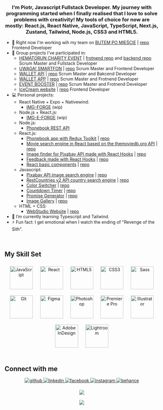 ### <div align="center">I'm Piotr, Javascript Fullstack Developer. My journey with programming started when I finally realised that I love to solve problems with creativity! My tools of choice for now are mostly: React.js, React Native, JavaScript, TypeScript, Next.js, Zustand, Tailwind, Node.js, CSS3 and HTML5.</div> 
  
- 🔭 Right now I'm working wih my team on [BUTEM PO MIEŚCIE](https://butempomiescie.pl/) | [repo](https://github.com/butempomiesciepoznan/butem-nuxt/wiki) Frontend Developer
- 🌽 Group projects I've participated in:
   - [HEMATORUN CHARITY EVENT](https://jolly-island-02c410b1e.5.azurestaticapps.net/) | [frotnend repo](https://github.com/Astrix1234/charity-run) and [backend repo](https://github.com/Astrix1234/charity-run-backend) Scrum Master and Fullstack Developer
   - [UWAGA! SMARTFON](https://us.uwagasmartfon.pl/) | [repo](https://github.com/barteknr1/uwaga-smartfon) Scrum Master and Frontend Developer
   - [WALLET API](https://github.com/AMichalMurawski/walletapp-api) | [repo](https://github.com/AMichalMurawski/walletapp-api) Scrum Master and Bakcend Developer
   - [WALLET APP](https://flourishing-sherbet-fc5f8a.netlify.app/) | [repo](https://github.com/AMichalMurawski/walletapp) Scrum Master and Frotnend Developer
   - [EVENT BOOSTER](https://ewelinamaniecka.github.io/event-booster-team-project) | [repo](https://github.com/EwelinaManiecka/event-booster-team-project) Scrum Master and Frotnend Developer 
   - [IceCream website](https://luizaraczylo.github.io/project-team6/) | [repo](https://github.com/LuizaRaczylo/project-team6) Frontend Developer  
- 💻 Personal projects:
   - React Native + Expo + Nativewind:
      - [IMG-FORGE](https://github.com/PiotrDrechsler/img-forge) (wip)
   - Node.js + React.js:
      - [IMG-E-FORGE](https://github.com/PiotrDrechsler/IMG-E-FORGE) (wip)
   - Node.js:
      - [Phonebook REST API](https://github.com/PiotrDrechsler/phonebookAPI)
   - React.js:
      - [Phonebook app with Redux Toolkit](https://piotrdrechsler.github.io/goit-react-hw-08-phonebook/) | [repo](https://github.com/PiotrDrechsler/goit-react-hw-08-phonebook)
      - [Movie search engine in React based on the themoviedb.org API](https://piotrdrechsler.github.io/goit-react-hw-05-movies/) | [repo](https://github.com/PiotrDrechsler/goit-react-hw-05-movies)
      - [Image finder for Pixabay API made with React Hooks](https://piotrdrechsler.github.io/goit-react-hw-04-images/) | [repo](https://github.com/PiotrDrechsler/goit-react-hw-04-images)
      - [Feedback made with React Hooks](https://piotrdrechsler.github.io/goit-react-hw-04-feedback/) | [repo](https://github.com/PiotrDrechsler/goit-react-hw-04-feedback)
      - [React basic components](https://piotrdrechsler.github.io/goit-react-hw-01-components/) | [repo](https://github.com/PiotrDrechsler/goit-react-hw-01-components)
   - Javascript:
      - [Pixabay API image search engine](https://piotrdrechsler.github.io/goit-js-hw-11) | [repo](https://github.com/PiotrDrechsler/goit-js-hw-11)
      - [RestCountries v2 API country search engine](https://piotrdrechsler.github.io/goit-js-hw-10) | [repo](https://github.com/PiotrDrechsler/goit-js-hw-10)
      - [Color Switcher](https://piotrdrechsler.github.io/goit-js-hw-09/01-color-switcher.html) | [repo](https://github.com/PiotrDrechsler/goit-js-hw-09)
      - [Countdown Timer](https://piotrdrechsler.github.io/goit-js-hw-09/02-timer.html) | [repo](https://github.com/PiotrDrechsler/goit-js-hw-09)
      - [Promise Generator](https://piotrdrechsler.github.io/goit-js-hw-09/03-promises.html) | [repo](https://github.com/PiotrDrechsler/goit-js-hw-09)
      - [Image Gallery](https://piotrdrechsler.github.io/goit-js-hw-08/01-gallery.html) | [repo](https://github.com/PiotrDrechsler/goit-js-hw-08)
   - HTML + CSS:
      - [WebStudio Website](https://piotrdrechsler.github.io/goit-markup-hw-08/) | [repo](https://github.com/PiotrDrechsler/goit-markup-hw-08)
- 🌱 I’m currently learning Typescript and Tailwind.
- ⚡ Fun fact: I get emotional when I watch the ending of "Revenge of the Sith".
  
<br/>  

## My Skill Set  
<div align="center">
<a href="https://www.javascript.com/" target="_blank"><img style="margin: 10px" src="https://profilinator.rishav.dev/skills-assets/javascript-original.svg" alt="JavaScript" height="75" /></a>
<a href="https://reactjs.org/" target="_blank"><img style="margin: 10px" src="https://profilinator.rishav.dev/skills-assets/react-original-wordmark.svg" alt="React" height="75" /></a>
<a href="https://en.wikipedia.org/wiki/HTML5" target="_blank"><img style="margin: 10px" src="https://profilinator.rishav.dev/skills-assets/html5-original-wordmark.svg" alt="HTML5" height="75" /></a> 
<a href="https://www.w3schools.com/css/" target="_blank"><img style="margin: 10px" src="https://profilinator.rishav.dev/skills-assets/css3-original-wordmark.svg" alt="CSS3" height="75" /></a>
<a href="https://sass-lang.com/" target="_blank"><img style="margin: 10px" src="https://profilinator.rishav.dev/skills-assets/sass-original.svg" alt="Sass" height="75" /></a>  
<a href="https://github.com/" target="_blank"><img style="margin: 10px" src="https://profilinator.rishav.dev/skills-assets/git-scm-icon.svg" alt="Git" height="75" /></a>     
<a href="https://www.figma.com/" target="_blank"><img style="margin: 10px" src="https://profilinator.rishav.dev/skills-assets/figma-icon.svg" alt="Figma" height="75" /></a>  
<a href="https://www.adobe.com/in/products/photoshop.html" target="_blank"><img style="margin: 10px" src="https://profilinator.rishav.dev/skills-assets/photoshop-plain.svg" alt="Photoshop" height="75" /></a>  
<a href="https://www.adobe.com/in/products/premiere.html" target="_blank"><img style="margin: 10px" src="https://profilinator.rishav.dev/skills-assets/adobepremierepro.png" alt="Premiere Pro" height="75" /></a>  
<a href="https://www.adobe.com/in/products/illustrator.html" target="_blank"><img style="margin: 10px" src="https://profilinator.rishav.dev/skills-assets/adobe_illustrator-icon.svg" alt="Illustrator" height="75" /></a>  
<a href="https://www.adobe.com/in/products/indesign.html" target="_blank"><img style="margin: 10px" src="https://profilinator.rishav.dev/skills-assets/adobeindesign.svg" alt="Adobe InDesign" height="75" /></a> 
<a href="https://www.adobe.com/products/photoshop-lightroom.html" target="_blank"><img style="margin: 10px" src="https://profilinator.rishav.dev/skills-assets/lightroom.png" alt="Lightroom" height="75" /></a>  
</div>  

<br/>  


## Connect with me  
<div align="center">
<a href="https://github.com/PiotrDrechsler/" target="_blank">
<img src=https://img.shields.io/badge/github-%2324292e.svg?&style=for-the-badge&logo=github&logoColor=white alt=github style="margin-bottom: 5px;" />
</a>
<a href="https://www.linkedin.com/in/piotr-drechsler/" target="_blank">
<img src=https://img.shields.io/badge/linkedin-%231E77B5.svg?&style=for-the-badge&logo=linkedin&logoColor=white alt=linkedin style="margin-bottom: 5px;" />
</a>
<a href="https://www.facebook.com/piotr.drechsler" target="_blank">
<img src=https://img.shields.io/badge/facebook-%232E87FB.svg?&style=for-the-badge&logo=facebook&logoColor=white alt=facebook style="margin-bottom: 5px;" />
</a>
<a href="https://instagram.com/stone__turner" target="_blank">
<img src=https://img.shields.io/badge/instagram-%23000000.svg?&style=for-the-badge&logo=instagram&logoColor=white alt=instagram style="margin-bottom: 5px;" />
</a>
<a href="https://www.behance.net/pdrech698f" target="_blank">
<img src=https://img.shields.io/badge/behance-%23191919.svg?&style=for-the-badge&logo=behance&logoColor=white alt=behance style="margin-bottom: 5px;" />
</a>  
</div>  

<br/>  

<div align="center"><img src="https://github-readme-stats.vercel.app/api?username=piotrdrechsler&theme=transparent"/></div> 
  
<br/>    

<div align="center">
<img src="https://komarev.com/ghpvc/?username=PiotrDrechsler&&style=flat-square" align="center" />
</div>  

<br />

